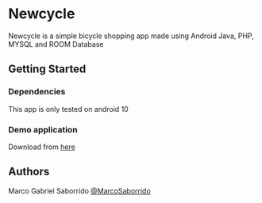 # Newcycle
Newcycle is a simple bicycle shopping app made using Android Java, PHP, MYSQL and ROOM Database

## Getting Started

### Dependencies

This app is only tested on android 10

### Demo application

Download from [here](https://drive.google.com/file/d/1zmniPaE0MYFk8pxvPF_U2k8pau_v2nA_/view?usp=sharing) 


## Authors

Marco Gabriel Saborrido 
[@MarcoSaborrido](https://twitter.com/MarcoSaborrido?s=09)

